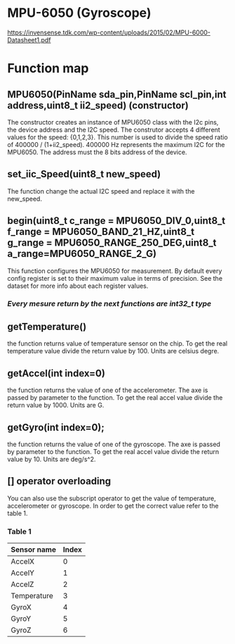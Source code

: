 # MPU-6050 (Gyroscope)
https://invensense.tdk.com/wp-content/uploads/2015/02/MPU-6000-Datasheet1.pdf

# Function map
## MPU6050(PinName sda_pin,PinName scl_pin,int address,uint8_t ii2_speed) (constructor)
The constructor creates an instance of MPU6050 class with the I2c pins, the device address and the I2C speed. The construtor accepts 4 different values for the speed: {0,1,2,3}. This number is used to divide the speed ratio of 400000 / (1+ii2_speed). 400000 Hz represents the maximum I2C for the MPU6050. The address must the 8 bits address of the device.

## set_iic_Speed(uint8_t new_speed)
The function change the actual I2C speed and replace it with the new_speed.

## begin(uint8_t c_range = MPU6050_DIV_0,uint8_t f_range = MPU6050_BAND_21_HZ,uint8_t g_range = MPU6050_RANGE_250_DEG,uint8_t a_range=MPU6050_RANGE_2_G)
This function configures the MPU6050 for measurement. By default every config register is set to their maximum value in terms of precision. See the dataset for more info about each register values.


### ***Every mesure return by the next functions are int32_t type***
## getTemperature()
the function returns value of temperature sensor on the chip. To get the real temperature value divide the return value by 100. Units are celsius degre.

## getAccel(int index=0)
the function returns the value of one of the accelerometer. The axe is passed by parameter to the function. To get the real accel value divide the return value by 1000. Units are G.

## getGyro(int index=0);
the function returns the value of one of the gyroscope. The axe is passed by parameter to the function. To get the real accel value divide the return value by 10. Units are deg/s^2.

## [] operator overloading
You can also use the subscript operator to get the value of temperature, accelerometer or gyroscope. In order to get the correct value refer to the table 1.
### Table 1
|Sensor name   | Index  |
|---|---|
| AccelX  | 0  |
| AccelY  |  1 |
| AccelZ  |  2 |
| Temperature  |  3 |
|  GyroX |  4 |
| GyroY  |  5 |
| GyroZ  |  6 |